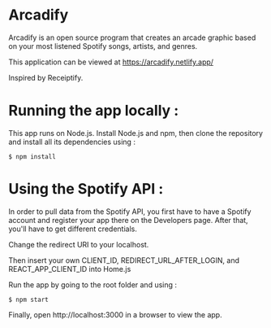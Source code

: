 # Arcadify

Arcadify is an open source program that creates an arcade graphic based on your most listened Spotify songs, artists, and genres.

This application can be viewed at https://arcadify.netlify.app/

Inspired by Receiptify.

# Running the app locally : 

This app runs on Node.js. Install Node.js and npm,
then clone the repository and install all its dependencies
using :
```
$ npm install
```

# Using the Spotify API :
In order to pull data from the Spotify API, you first have to have
a Spotify account and register your app there on the Developers
page. After that, you'll have to get different credentials.

Change the redirect URI to your localhost.

Then insert your own CLIENT_ID, REDIRECT_URL_AFTER_LOGIN, and
REACT_APP_CLIENT_ID into Home.js

Run the app by going to the root folder and using : 
```
$ npm start
```

Finally, open http://localhost:3000 in a browser to view the app.